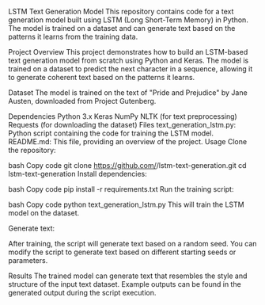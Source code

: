LSTM Text Generation Model
This repository contains code for a text generation model built using LSTM (Long Short-Term Memory) in Python. The model is trained on a dataset and can generate text based on the patterns it learns from the training data.

Project Overview
This project demonstrates how to build an LSTM-based text generation model from scratch using Python and Keras. The model is trained on a dataset to predict the next character in a sequence, allowing it to generate coherent text based on the patterns it learns.

Dataset
The model is trained on the text of "Pride and Prejudice" by Jane Austen, downloaded from Project Gutenberg.

Dependencies
Python 3.x
Keras
NumPy
NLTK (for text preprocessing)
Requests (for downloading the dataset)
Files
text_generation_lstm.py: Python script containing the code for training the LSTM model.
README.md: This file, providing an overview of the project.
Usage
Clone the repository:

bash
Copy code
git clone https://github.com/<username>/lstm-text-generation.git
cd lstm-text-generation
Install dependencies:

bash
Copy code
pip install -r requirements.txt
Run the training script:

bash
Copy code
python text_generation_lstm.py
This will train the LSTM model on the dataset.

Generate text:

After training, the script will generate text based on a random seed. You can modify the script to generate text based on different starting seeds or parameters.

Results
The trained model can generate text that resembles the style and structure of the input text dataset. Example outputs can be found in the generated output during the script execution.
